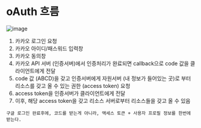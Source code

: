 # oAuth 흐름

![image](https://user-images.githubusercontent.com/47052106/166877152-0af7d251-1566-468e-ab9f-89b53ae142dd.png)



1. 카카오 로그인 요청
2. 카카오 아이디/패스워드 입력창
3. 카카오 동의창
4. 카카오 API 서버 (인증서버)에서 인증처리가 완료되면 callback으로 code 값을 클라이언트에게 전달
5. code 값 (ABCD)을 갖고 인증서버에게 자원서버 (내 정보가 들어있는 곳)로 부터 리소스를 갖고 올 수 있는 권한 (access token) 요청
6. access token을 인증서버가 클라이언트에게 전달
7. 이후, 해당 access token을 갖고 리소스 서버로부터 리소스들을 갖고 올 수 있음



```
구글 로그인 완료후에, 코드를 받는게 아니라, 액세스 토큰 + 사용자 프로필 정보를 한번에 받는다.
```